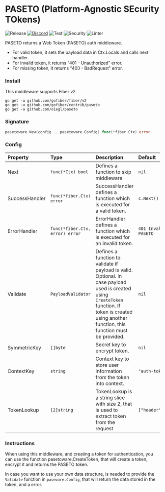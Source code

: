 # PASETO (Platform-Agnostic SEcurity TOkens)

![Release](https://img.shields.io/github/release/gofiber/contrib.svg)
[![Discord](https://img.shields.io/badge/discord-join%20channel-7289DA)](https://gofiber.io/discord)
![Test](https://github.com/gofiber/contrib/workflows/Tests/badge.svg)
![Security](https://github.com/gofiber/contrib/workflows/Security/badge.svg)
![Linter](https://github.com/gofiber/contrib/workflows/Linter/badge.svg)

PASETO returns a Web Token (PASETO) auth middleware.

- For valid token, it sets the payload data in Ctx.Locals and calls next handler.
- For invalid token, it returns "401 - Unauthorized" error.
- For missing token, it returns "400 - BadRequest" error.

### Install

This middleware supports Fiber v2.

```
go get -u github.com/gofiber/fiber/v2
go get -u github.com/gofiber/contrib/paseto
go get -u github.com/o1egl/paseto
```

### Signature

```go
pasetoware.New(config ...pasetoware.Config) func(*fiber.Ctx) error
```

### Config

| Property       | Type                            | Description                                                                                                                                                                                             | Default                         |
| :------------- | :------------------------------ | :------------------------------------------------------------------------------------------------------------------------------------------------------------------------------------------------------ | :------------------------------ |
| Next           | `func(*Ctx) bool`               | Defines a function to skip middleware                                                                                                                                                                   | `nil`                           |
| SuccessHandler | `func(*fiber.Ctx) error`        | SuccessHandler defines a function which is executed for a valid token.                                                                                                                                  | `c.Next()`                      |
| ErrorHandler   | `func(*fiber.Ctx, error) error` | ErrorHandler defines a function which is executed for an invalid token.                                                                                                                                 | `401 Invalid or expired PASETO` |
| Validate       | `PayloadValidator`              | Defines a function to validate if payload is valid. Optional. In case payload used is created using `CreateToken` function. If token is created using another function, this function must be provided. | `nil`                           |
| SymmetricKey   | `[]byte`                        | Secret key to encrypt token.                                                                                                                                                                            | `nil`                           |
| ContextKey     | `string`                        | Context key to store user information from the token into context.                                                                                                                                      | `"auth-token"`                  |
| TokenLookup    | `[2]string`                     | TokenLookup is a string slice with size 2, that is used to extract token from the request                                                                                                               | `["header","Authorization"]`    |

### Instructions

When using this middleware, and creating a token for authentication, you can use the function pasetoware.CreateToken, that will create a token, encrypt it and returns the PASETO token.

In case you want to use your own data structure, is needed to provide the `Validate` function in `paseware.Config`, that will return the data stored in the token, and a error.
